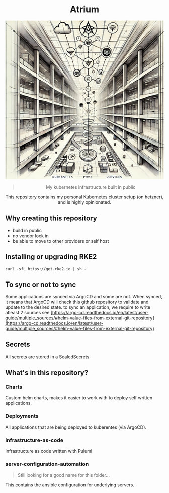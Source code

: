 <div align="center">

# Atrium

![Image of an atrium created by chatgpt](.github/images/bg.webp)

> My kubernetes infrastructure built in public

This repository contains my personal Kubernetes cluster setup (on hetzner), and is highly opinionated.

</div>

## Why creating this repository

- build in public
- no vendor lock in
- be able to move to other providers or self host

## Installing or upgrading RKE2

```shell
curl -sfL https://get.rke2.io | sh -

```

## To sync or not to sync

Some applications are synced via ArgoCD and some are not. When synced, it means that ArgoCD will check this github repository to validate and update to the desired state.
to sync an application, we require to write atleast 2 sources see [https://argo-cd.readthedocs.io/en/latest/user-guide/multiple_sources/#helm-value-files-from-external-git-repository](https://argo-cd.readthedocs.io/en/latest/user-guide/multiple_sources/#helm-value-files-from-external-git-repository)

## Secrets

All secrets are stored in a SealedSecrets

## What's in this repository?

### Charts

Custom helm charts, makes it easier to work with to deploy self written applications.

### Deployments

All applications that are being deployed to kuberentes (via ArgoCD).

### infrastructure-as-code

Infrastructure as code written with Pulumi

### server-configuration-automation

> Still looking for a good name for this folder...

This contains the ansible configuration for underlying servers.
